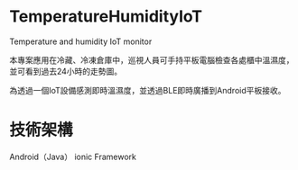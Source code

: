 # TemperatureHumidityIoT
Temperature and humidity IoT monitor

本專案應用在冷藏、冷凍倉庫中，巡視人員可手持平板電腦檢查各處櫃中溫濕度，並可看到過去24小時的走勢圖。

為透過一個IoT設備感測即時溫濕度，並透過BLE即時廣播到Android平板接收。

# 技術架構
Android（Java）
ionic Framework

